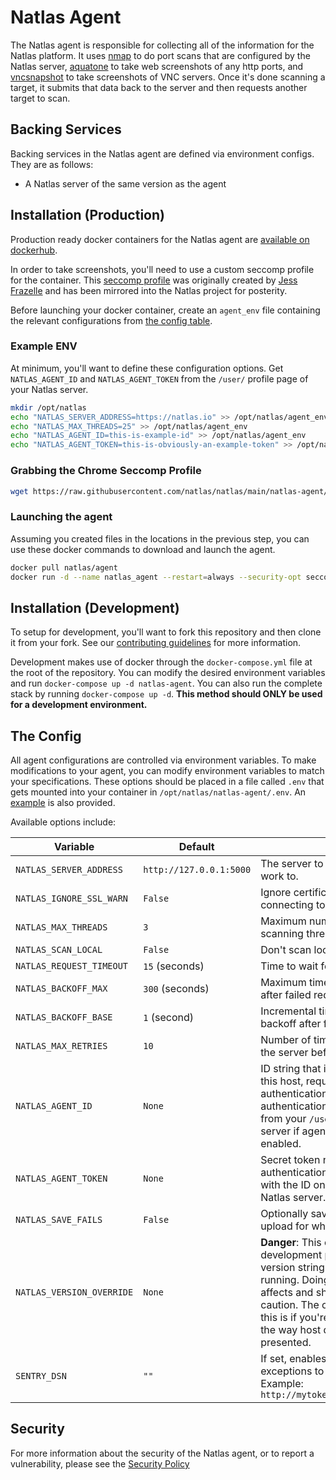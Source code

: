 # Natlas Agent

The Natlas agent is responsible for collecting all of the information for the Natlas platform. It uses [nmap](https://nmap.org) to do port scans that are configured by the Natlas server, [aquatone](https://github.com/michenriksen/aquatone) to take web screenshots of any http ports, and [vncsnapshot](http://vncsnapshot.sourceforge.net/) to take screenshots of VNC servers. Once it's done scanning a target, it submits that data back to the server and then requests another target to scan.

## Backing Services

Backing services in the Natlas agent are defined via environment configs. They are as follows:

* A Natlas server of the same version as the agent

## Installation (Production)

Production ready docker containers for the Natlas agent are [available on dockerhub](https://hub.docker.com/r/natlas/agent).

In order to take screenshots, you'll need to use a custom seccomp profile for the container. This [seccomp profile](https://github.com/jessfraz/dotfiles/blob/master/etc/docker/seccomp/chrome.json) was originally created by [Jess Frazelle](https://github.com/jessfraz) and has been mirrored into the Natlas project for posterity.

Before launching your docker container, create an `agent_env` file containing the relevant configurations from [the config table](#the-config).

### Example ENV

At minimum, you'll want to define these configuration options. Get `NATLAS_AGENT_ID` and `NATLAS_AGENT_TOKEN` from the `/user/` profile page of your Natlas server.

```bash
mkdir /opt/natlas
echo "NATLAS_SERVER_ADDRESS=https://natlas.io" >> /opt/natlas/agent_env
echo "NATLAS_MAX_THREADS=25" >> /opt/natlas/agent_env
echo "NATLAS_AGENT_ID=this-is-example-id" >> /opt/natlas/agent_env
echo "NATLAS_AGENT_TOKEN=this-is-obviously-an-example-token" >> /opt/natlas/agent_env
```

### Grabbing the Chrome Seccomp Profile

```bash
wget https://raw.githubusercontent.com/natlas/natlas/main/natlas-agent/chrome.json -O /opt/natlas/chrome.json
```

### Launching the agent

Assuming you created files in the locations in the previous step, you can use these docker commands to download and launch the agent.

```bash
docker pull natlas/agent
docker run -d --name natlas_agent --restart=always --security-opt seccomp=/opt/natlas/chrome.json --cap-add=NET_ADMIN -v /opt/natlas/agent_env:/opt/natlas/natlas-agent/.env natlas/agent
```

## Installation (Development)

To setup for development, you'll want to fork this repository and then clone it from your fork. See our [contributing guidelines](/CONTRIBUTING.md) for more information.

Development makes use of docker through the `docker-compose.yml` file at the root of the repository. You can modify the desired environment variables and run `docker-compose up -d natlas-agent`. You can also run the complete stack by running ` docker-compose up -d `. **This method should ONLY be used for a development environment.**

## The Config

All agent configurations are controlled via environment variables. To make modifications to your agent, you can modify environment variables to match your specifications. These options should be placed in a file called `.env` that gets mounted into your container in `/opt/natlas/natlas-agent/.env`. An [example](#example-ENV) is also provided.

Available options include:

| Variable | Default | Explanation |
|---|---|---|
| `NATLAS_SERVER_ADDRESS` | `http://127.0.0.1:5000` | The server to get work from and submit work to. |
| `NATLAS_IGNORE_SSL_WARN` | `False` | Ignore certificate errors when connecting to `NATLAS_SERVER_ADDRESS` |
| `NATLAS_MAX_THREADS` | `3` | Maximum number of concurrent scanning threads
| `NATLAS_SCAN_LOCAL` | `False` | Don't scan local addresses
| `NATLAS_REQUEST_TIMEOUT` | `15` (seconds) | Time to wait for the server to respond
| `NATLAS_BACKOFF_MAX` | `300` (seconds) | Maximum time for exponential backoff after failed requests
| `NATLAS_BACKOFF_BASE` | `1` (second) | Incremental time for exponential backoff after failed requests
| `NATLAS_MAX_RETRIES` | `10` | Number of times to retry a request to the server before giving up
| `NATLAS_AGENT_ID` | `None` | ID string that identifies scans made by this host, required for agent authentication, optional if agent authentication is not required. Get this from your `/user/` page on the Natlas server if agent authentication is enabled.
| `NATLAS_AGENT_TOKEN` | `None` | Secret token needed when agent authentication is required. Generate this with the ID on the `/user/` page on the Natlas server.
| `NATLAS_SAVE_FAILS` | `False` | Optionally save scan data that fails to upload for whatever reason.
| `NATLAS_VERSION_OVERRIDE` | `None` | **Danger**: This can be optionally set for development purposes to override the version string that natlas thinks it's running. Doing this can have adverse affects and should only be done with caution. The only reason to really do this is if you're developing changes to the way host data is stored and presented.
| `SENTRY_DSN` | `""` | If set, enables automatic reporting of all exceptions to a [Sentry.io instance](https://sentry.io/). Example: `http://mytoken@mysentry.example.com/1` |

## Security

For more information about the security of the Natlas agent, or to report a vulnerability, please see the [Security Policy](/SECURITY.md)
